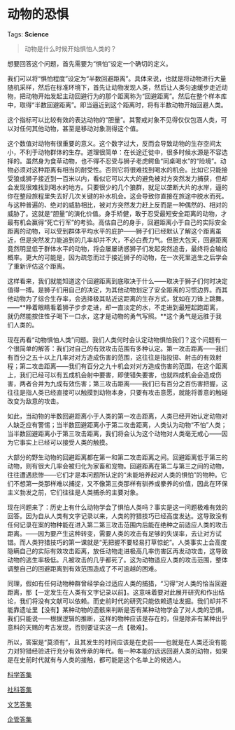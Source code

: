 # 动物的恐惧

Tags: **Science**

> 动物是什么时候开始惧怕人类的？



想要回答这个问题，首先需要为“惧怕”设定一个确切的定义。

我们可以将“惧怕程度”设定为“半数回避距离”。具体来说，也就是将动物进行大量随机采样，然后在标准环境下，首先让动物发现人类，然后让人类匀速缓步走近动物，把动物开始发起主动回避行为的那个距离称为“回避距离”。然后在整个样本库中，取得“半数回避距离”。即当逼近到这个距离时，将有半数动物开始回避人类。

这个指标可以比较有效的表达动物的“胆量”。其警戒对象不见得仅仅包涵人类，可以对任何其他动物，甚至是移动对象测得这个值。

这个数值对动物有很重要的意义。这个数字过大，反而会导致动物的生存空间太小，不利于动物群体的生存。道理很简单：在长途迁徙中，很多时候水源是不容选择的。虽然身为食草动物，也不得不忍受与狮子老虎鳄鱼“同桌喝水”的“险境”。动物必须对这种距离有相当的耐受性。否则它将很难找到喝水的机会。比如它只能接受狼或狮子接近到一百米以内，看似它可以大大的避免被对方突然发力捕获，但却会发现很难找到喝水的地方。只要很少的几个狼群，就足以垄断大片的水岸，逼的你在整段旅程里失去好几次关键的补水机会。这会导致你直接在旅途中脱水而死。与这种普遍的、绝对的威胁相比，被对方突然发力赶上反而是一种偶然的、相对的威胁了。这就是“胆量”的演化价值。身手矫健，敢于忍受最短安全距离的动物，才最有机会赢得“死亡行军”的考验。高估自己的身手，回避距离小于自己的实际安全距离的动物，可以受到群体平均水平的庇护——狮子们已经默认了解这个距离虽近，但是突然发力能追到的几率却并不大，不必白费力气。但胆大包天，回避距离竟然明显低于群体水平的动物，将会屡屡诱惑狮子们发起突然追击，最终将会输给概率。更大的可能是，因为疏忽而过于接近狮子的动物，在一次死里逃生之后学会了重新评估这个距离。

这样看来，我们就能知道这个回避距离到底取决于什么——取决于狮子们何时决定值得一搏。是狮子们用自己的决定，为其他动物划定了安全距离的习惯边界。而其他动物为了综合生存率，会选择极其贴近这距离的生存方式，犹如在刀锋上跳舞。——**睁着眼睛看着狮子步步走进，却一直淡定的水，不走进到最短起跑距离，就仍然能按住性子喝下一口水，这才是动物的勇气写照。**这个勇气是远胜于我们人类的。

现在再看“动物惧怕人类”问题。我们人类何时会认定动物惧怕我们？这个问题有一个很简单的解答：我们对自己的有效攻击范围有多种认定。第一攻击距离——我们有百分之五十以上几率对对方造成伤害的范围，这往往是指投掷、射击的有效射程；第二攻击距离——我们有百分之九十机会对对方造成伤害的范围，在这个距离上，我们已经可以有五成机会射中要害，即使错失要害，也就四成机会会造成伤害，两者合并为九成有效伤害；第三攻击距离——我们已有百分之百伤害把握，这往往是指人类已经直接可以触摸到动物本身，只要有攻击意愿，就能将善意的触碰改变为敌意的攻击。

如此，当动物的半数回避距离小于人类的第一攻击距离，人类已经开始认定动物对人缺乏应有警惕；当半数回避距离小于第二攻击距离，人类认为动物“不怕”人类；当半数回避距离小于第三攻击距离，我们将会认为这个动物对人类毫无戒心——因为它事实上已经可以接受人类的触摸。

大部分的野生动物的回避距离都在第一和第二攻击距离之间。回避距离低于第三的动物，则有很大几率会被归化为家畜和宠物。回避距离在第二与第三之间的动物，往往遭遇悲惨——它们才是本问题所认定的“未能培养起对人类的惧怕”的物种。它们不想第一类那样难以捕捉，又不像第三类那样有驯养或豢养的价值，因此在环保主义勃发之前，它们往往是人类捕杀的主要对象。

现在问题来了：历史上有什么动物学会了惧怕人类吗？事实是这一问题极难有效的回答。因为自从人类有文字记录以来，人类的狩猎技巧已经高度发达。这导致没有任何记录在案的物种能在进入第二第三攻击范围内后能在绝种之前适应人类的攻击距离。——因为要产生这种转变，需要人类的攻击有足够的失误率，去让对方试错。而人类狩猎技巧的第一课就是“无把握不要轻易打草惊蛇”。人类事实上会高度隐瞒自己的实际有效攻击距离，放任动物走进极高几率伤害区再发动攻击，这导致动物的逃生率极低。凡被攻击的几乎都死了。这为动物适应人类的攻击范围，整体调整自己的回避距离到有效范围造成了不可逾越的困难。

同理，假如有任何动物种群曾经学会过适应人类的捕猎，“习得”对人类的恰当回避距离，那【一定发生在人类有文字记录以前】。这意味着要对此展开研究和作出结论，我们将没有文献可以依赖。而史前时代的研究只能依赖遗址发掘。我们却并不能靠遗址里【没有】某种动物的遗骸来判断是否有某种动物学会了对人类的恐惧。我们只能说——根据逻辑的推断，这样的物种应该是存在的，但是除非有某种出乎意料的天赐的考古发现，否则要证实这一点【极难】。

所以，答案是“莫须有”，且其发生的时间应该是在史前——也就是在人类还没有能力对狩猎经验进行充分有效传承的年代。每一种本能的远远回避人类的动物，如果是在史前时代就有与人类的接触，都可能是这个名单上的候选人。

[科学答集](https://zhihu.com/collection/304168613)  


[社科答集](https://zhihu.com/collection/304176992)  


[文艺答集](https://zhihu.com/collection/304177043)  


[企管答集](https://zhihu.com/collection/378738376)

